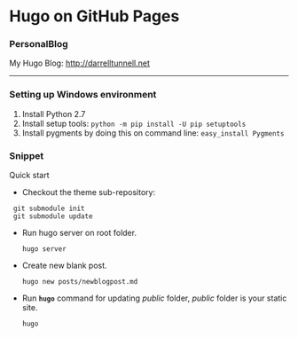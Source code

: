 
# Hugo on GitHub Pages
### PersonalBlog
My Hugo Blog: http://darrelltunnell.net


---
### Setting up Windows environment
1. Install Python 2.7
2. Install setup tools:
    `python -m pip install -U pip setuptools`
3. Install pygments by doing this on command line:
    `easy_install Pygments`
    
### Snippet

Quick start

* Checkout the theme sub-repository:
```
 git submodule init
 git submodule update
```

* Run hugo server on root folder.

   ``` 
   hugo server 
   ````
* Create new blank post.

   ``` 
   hugo new posts/newblogpost.md
   ````
* Run **`` hugo ``** command for updating *public* folder, *public* folder is your static site.

   ``` 
   hugo 
   ````
